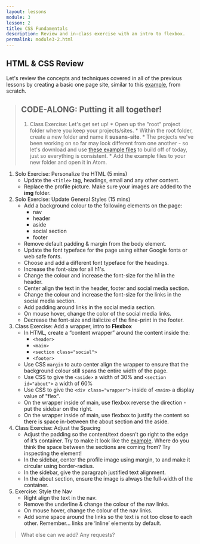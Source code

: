 ```yaml
---
layout: lessons
module: 3
lesson: 2
title: CSS Fundamentals
description: Review and in-class exercise with an intro to flexbox.
permalink: module3-2.html
---
```


## HTML & CSS Review

Let's review the concepts and techniques covered in all of the previous lessons by creating a basic one page site, similar to this [example](exercises/module3/susans-site/index-final.html), from scratch.  


>## CODE-ALONG: Putting it all together!
>
>1. Class Exercise: Let's get set up!
	* Open up the "root" project folder where you keep your projects/sites.
	* Within the root folder, create a new folder and name it **susans-site**.
	* The projects we've been working on so far may look different from one another - so let's download and use [these example files](exercises/module3/susans-site.zip) to build off of today, just so everything is consistent.
	* Add the example files to your new folder and open it in Atom.
1. Solo Exercise: Personalize the HTML (5 mins)
	* Update the `<title>` tag, headings, email and any other content.
	* Replace the profile picture. Make sure your images are added to the **img** folder.
1. Solo Exercise: Update General Styles (15 mins)
	* Add a background colour to the following elements on the page:
		* nav
		* header
		* aside
		* social section
		* footer
	* Remove default padding & margin from the body element.
	* Update the font typeface for the page using either Google fonts or web safe fonts.
	* Choose and add a different font typeface for the headings.
	* Increase the font-size for all h1's.
	* Change the colour and increase the font-size for the h1 in the header.
	* Center align the text in the header, footer and social media section.
	* Change the colour and increase the font-size for the links in the social media section.
	* Add padding around links in the social media section.
	* On mouse hover, change the color of the social media links.
	* Decrease the font-size and italicize of the fine-print in the footer.  
1. Class Exercise: Add a wrapper, intro to **Flexbox**
	* In HTML, create a “content wrapper” around the content inside the:
		* `<header>`
		* `<main>`
		* `<section class="social">`
		* `<footer>`
	* Use CSS `margin` to auto center align the wrapper to ensure that the background colour still spans the entire width of the page.
	* Use CSS to give the `<aside>` a width of 30% and `<section id="about">` a width of 60%
	* Use CSS to give the `<div class="wrapper">` inside of `<main>` a display value of "flex".
	* On the wrapper inside of main, use flexbox reverse the direction - put the sidebar on the right.
	* On the wrapper inside of main, use flexbox to justify the content so there is space in-between the about section and the aside.
1. Class Exercise: Adjust the Spacing
	* Adjust the padding so the content/text doesn’t go right to the edge of it’s container. Try to make it look like the [example](exercises/module3/susans-site/index-final.html). Where do you think the space between the sections are coming from? Try inspecting the element!
	* In the sidebar, center the profile image using margin, to and make it circular using border-radius.
	* In the sidebar, give the paragraph justified text alignment.
	* In the about section, ensure the image is always the full-width of the container.
1. Exercise: Style the Nav
	* Right align the text in the nav.
	* Remove the underline & change the colour of the nav links.
	* On mouse hover, change the colour of the nav links.
	* Add some space around the links so the text is not too close to each other. Remember… links are ‘inline’ elements by default.


> What else can we add? Any requests?
